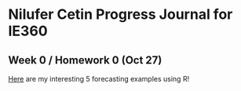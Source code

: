 
# Nilufer Cetin Progress Journal for IE360

## Week 0 / Homework 0 (Oct 27)

[Here](files/hmw0.html) are my interesting 5 forecasting examples using R!
